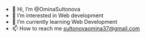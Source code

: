 - 👋 Hi, I’m @OminaSultonova
- 👀 I’m interested in Web development
- 🌱 I’m currently learning Web Development
- 📫 How to reach me sultonovaomina37@gmail.com

<!---
OminaSultonova/OminaSultonova is a ✨ special ✨ repository because its `README.md` (this file) appears on your GitHub profile.
You can click the Preview link to take a look at your changes.
--->
